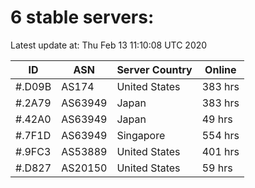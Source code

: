 # 6 stable servers:

Latest update at: Thu Feb 13 11:10:08 UTC 2020

| ID | ASN | Server Country | Online |
| -- | --- | -------------- | ------ |
| #.D09B | AS174 | United States | 383 hrs |
| #.2A79 | AS63949 | Japan | 383 hrs |
| #.42A0 | AS63949 | Japan | 49 hrs |
| #.7F1D | AS63949 | Singapore | 554 hrs |
| #.9FC3 | AS53889 | United States | 401 hrs |
| #.D827 | AS20150 | United States | 59 hrs |

